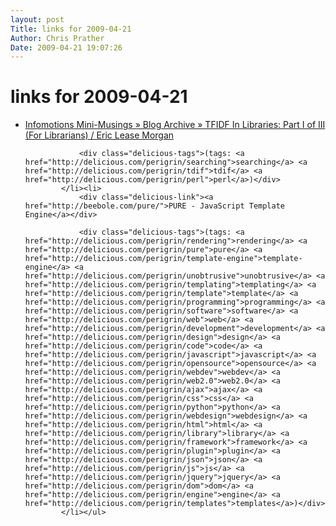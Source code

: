 ```yaml
---
layout: post
Title: links for 2009-04-21  
Author: Chris Prather
Date: 2009-04-21 19:07:26
---
```


# links for 2009-04-21
<ul class="delicious"><li>
                <div class="delicious-link"><a href="http://infomotions.com/blog/2009/04/tfidf-in-libraries-part-i-for-librarians/">Infomotions Mini-Musings » Blog Archive » TFIDF In Libraries: Part I of III (For Librarians) / Eric Lease Morgan</a></div>
                
                <div class="delicious-tags">(tags: <a href="http://delicious.com/perigrin/searching">searching</a> <a href="http://delicious.com/perigrin/tdif">tdif</a> <a href="http://delicious.com/perigrin/perl">perl</a>)</div>
            </li><li>
                <div class="delicious-link"><a href="http://beebole.com/pure/">PURE - JavaScript Template Engine</a></div>
                
                <div class="delicious-tags">(tags: <a href="http://delicious.com/perigrin/rendering">rendering</a> <a href="http://delicious.com/perigrin/pure">pure</a> <a href="http://delicious.com/perigrin/template-engine">template-engine</a> <a href="http://delicious.com/perigrin/unobtrusive">unobtrusive</a> <a href="http://delicious.com/perigrin/templating">templating</a> <a href="http://delicious.com/perigrin/template">template</a> <a href="http://delicious.com/perigrin/programming">programming</a> <a href="http://delicious.com/perigrin/software">software</a> <a href="http://delicious.com/perigrin/web">web</a> <a href="http://delicious.com/perigrin/development">development</a> <a href="http://delicious.com/perigrin/design">design</a> <a href="http://delicious.com/perigrin/code">code</a> <a href="http://delicious.com/perigrin/javascript">javascript</a> <a href="http://delicious.com/perigrin/opensource">opensource</a> <a href="http://delicious.com/perigrin/webdev">webdev</a> <a href="http://delicious.com/perigrin/web2.0">web2.0</a> <a href="http://delicious.com/perigrin/ajax">ajax</a> <a href="http://delicious.com/perigrin/css">css</a> <a href="http://delicious.com/perigrin/python">python</a> <a href="http://delicious.com/perigrin/webdesign">webdesign</a> <a href="http://delicious.com/perigrin/html">html</a> <a href="http://delicious.com/perigrin/library">library</a> <a href="http://delicious.com/perigrin/framework">framework</a> <a href="http://delicious.com/perigrin/plugin">plugin</a> <a href="http://delicious.com/perigrin/json">json</a> <a href="http://delicious.com/perigrin/js">js</a> <a href="http://delicious.com/perigrin/jquery">jquery</a> <a href="http://delicious.com/perigrin/dom">dom</a> <a href="http://delicious.com/perigrin/engine">engine</a> <a href="http://delicious.com/perigrin/templates">templates</a>)</div>
            </li></ul>
